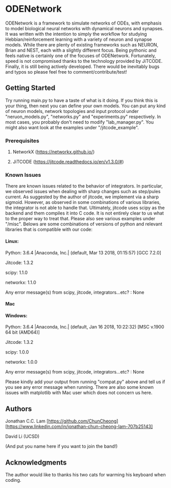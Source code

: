 # ODENetwork

ODENetwork is a framework to simulate networks of ODEs, with emphasis to
model biological neural networks with dynamical neurons and synapses.
It was written with the intention to simply the workflow for studying  
Hebbian/reinforcement learning with a variety of neuron and synapse models.
While there are plenty of existing frameworks such as NEURON,
Brian and NEST, each with a slightly different focus. Being pythonic and feels
native is certainly one of the focuses of ODENetwork. Fortunately, speed is not
compromised thanks to the technology provided by JiTCODE. Finally, it is still
being actively developed. There would be inevitably bugs and typos so please
feel free to comment/contribute/test!


## Getting Started

Try running main.py to have a taste of what is it doing. If you think this is
your thing, then next you can define your own models.
You can put any kind of neuron models, network topologies and input protocol
under "neruon_models.py", "networks.py" and "experiments.py" respectively. In
most cases, you probably don't need to modify "lab_manager.py".
You might also want look at the examples under "/jitcode_example".


### Prerequisites

1. NetworkX (https://networkx.github.io/)

2. JiTCODE (https://jitcode.readthedocs.io/en/v1.3.0/#)

### Known Issues

There are known issues related to the behavior of integrators.
In particular, we observed issues when dealing with sharp changes such as
step/pules current. As suggested by the author of jitcode, we implement via a
sharp sigmoid. However, as observed in some combinations of various libraries,
the integrator is not able to handle that. Ultimately, jitcode uses scipy as
the backend and them compiles it into C code. It is not entirely clear to us
what to the proper way to treat that. Please also see various examples under
"/misc". Belows are some combinations of versions of python and relevant
libraries that is compatible with our code:

#### Linux:

Python: 3.6.4 |Anaconda, Inc.| (default, Mar 13 2018, 01:15:57)
[GCC 7.2.0]

Jitcode: 1.3.2

scipy: 1.1.0

networkx: 1.1.0

Any error message(s) from scipy, jitcode, integrators...etc? : None

#### Mac

#### Windows:

Python: 3.6.4 |Anaconda, Inc.| (default, Jan 16 2018, 10:22:32) [MSC v.1900 64 bit (AMD64)]

Jitcode: 1.3.2

scipy: 1.0.0

networkx: 1.0.0

Any error message(s) from scipy, jitcode, integrators...etc? : None

Please kindly add your output from running "compat.py" above and tell us if you
see any error message when running. There are also some known issues with
matplotlib with Mac user which does not concern us here.


## Authors

Jonathan C.C. Lam [https://github.com/ChunCheong]
[https://www.linkedin.com/in/jonathan-chun-cheong-lam-707b25143]

David Li (UCSD)

(And put you name here if you want to join the band!)


## Acknowledgments

The author would like to thanks his two cats for warming his keyboard when
coding.
